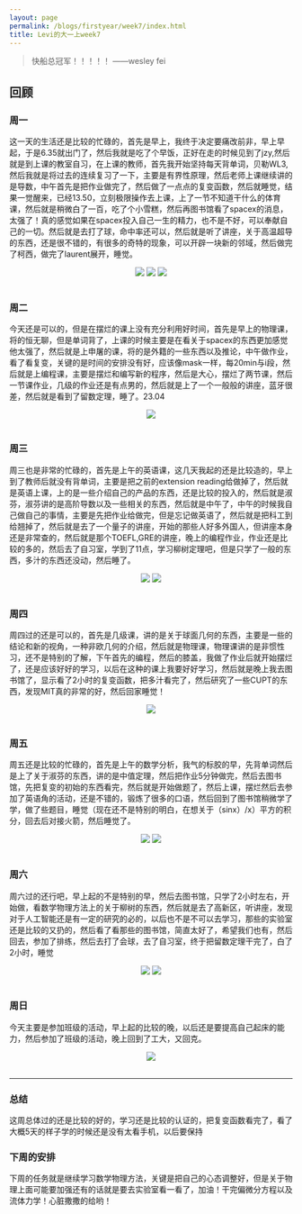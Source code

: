 ```yaml
---
layout: page
permalink: /blogs/firstyear/week7/index.html
title: Levi的大一上week7
---
```

> 快船总冠军！！！！！ ——wesley fei

## 回顾
### 周一
这一天的生活还是比较的忙碌的，首先是早上，我终于决定要痛改前非，早上早起，于是6.35就出门了，然后我就是吃了个早饭，正好在走的时候见到了jzy,然后就是到上课的教室自习，在上课的教师，首先我开始坚持每天背单词，贝勒WL3,然后我就是将过去的连续复习了一下，主要是有界性原理，然后老师上课继续讲的是导数，中午首先是把作业做完了，然后做了一点点的复变函数，然后就睡觉，结果一觉醒来，已经13.50，立刻极限操作去上课，上了一节不知道干什么的体育课，然后就是稍微白了一百，吃了个小雪糕，然后再图书馆看了spacex的消息，太强了！真的感觉如果在spacex投入自己一生的精力，也不是不好，可以奉献自己的一切。然后就是去打了球，命中率还可以，然后就是听了讲座，关于高温超导的东西，还是很不错的，有很多的奇特的现象，可以开辟一块新的邻域，然后做完了柯西，做完了laurent展开，睡觉。
<center>
<img src="/blogs/firstyear/week7.assets/4.jpg">
<img src="/blogs/firstyear/week7.assets/1.jpg">
<img src="/blogs/firstyear/week7.assets/2.jpg">
</center>
<br>

### 周二
今天还是可以的，但是在摆烂的课上没有充分利用好时间，首先是早上的物理课，将的恒无聊，但是单词背了，上课的时候主要是在看关于spacex的东西更加感觉他太强了，然后就是上申屠的课，将的是外籍的一些东西以及推论，中午做作业，看了看复变，关键的是时间的安排没有好，应该像mask一样，每20min与i段，然后就是上编程课，主要是摆烂和编写新的程序，然后是大心，摆烂了两节课，然后一节课作业，几级的作业还是有点男的，然后就是上了一个一般般的讲座，蓝牙很差，然后就是看到了留数定理，睡了。23.04
<center>
<img src="/blogs/firstyear/week7.assets/3.jpg">
</center>
<br>

### 周三
周三也是非常的忙碌的，首先是上午的英语课，这几天我起的还是比较造的，早上到了教师后就没有背单词，主要是把之前的extension reading给做掉了，然后就是英语上课，上的是一些介绍自己的产品的东西，还是比较的投入的，然后就是淑芬，淑芬讲的是高阶导数以及一些相关的东西，然后就是中午了，中午的时候我自己做自己的事情，主要是先把作业给做完，但是忘记做英语了，然后就是把科工到给翘掉了，然后就是去了一个量子的讲座，开始的那些人好多外国人，但讲座本身还是非常查的，然后就是那个TOEFL,GRE的讲座，晚上的编程作业，作业还是比较的多的，然后去了自习室，学到了11点，学习柳树定理吧，但是只学了一般的东西，多汁的东西还没动，然后睡了。
<center>
<img src="/blogs/firstyear/week7.assets/11.jpg">
<img src="/blogs/firstyear/week7.assets/12.jpg">
</center>
<br>

### 周四
周四过的还是可以的，首先是几级课，讲的是关于球面几何的东西，主要是一些的结论和新的视角，一种非欧几何的介绍，然后就是物理课，物理课讲的是非惯性习，还不是特别的了解，下午首先的编程，然后的膝盖，我做了作业后就开始摆烂了，还是应该好好的学习，以后在这种的课上我要好好学习，然后就是晚上我去图书馆了，显示看了2小时的复变函数，把多汁看完了，然后研究了一些CUPT的东西，发现MIT真的非常的好，然后回家睡觉！
<center>
<img src="/blogs/firstyear/week7.assets/13.jpg">
</center>
<br>

### 周五
周五还是比较的忙碌的，首先是上午的数学分析，我气的标胶的早，先背单词然后是上了关于淑芬的东西，讲的是中值定理，然后把作业5分钟做完，然后去图书馆，先把复变的初始的东西看完，然后就是开始做题了，然后上课，摆烂然后去参加了英语角的活动，还是不错的，锻炼了很多的口语，然后回到了图书馆稍微学了学，做了些题目，睡觉（现在还不是特别的明白，在想关于（sinx）/x）平方的积分，回去后对接火箭，然后睡觉了。
<center>
<img src="/blogs/firstyear/week7.assets/14.jpg">
<img src="/blogs/firstyear/week7.assets/15.jpg">
</center>
<br>

### 周六
周六过的还行吧，早上起的不是特别的早，然后去图书馆，只学了2小时左右，开始做，看数学物理方法上的关于柳树的东西，然后就是去了高新区，听讲座，发现对于人工智能还是有一定的研究的必的，以后也不是不可以去学习，那些的实验室还是比较的又扔的，然后看了看那些的图书馆，简直太好了，希望我们也有，然后回去，参加了排练，然后去打了会球，去了自习室，终于把留数定理干完了，白了2小时，睡觉
<center>
<img src="/blogs/firstyear/week7.assets/16.jpg">
<img src="/blogs/firstyear/week7.assets/17.jpg">
</center>
<br>

### 周日
今天主要是参加班级的活动，早上起的比较的晚，以后还是要提高自己起床的能力，然后参加了班级的活动，晚上回到了工大，又回克。
<center>
<img src="/blogs/firstyear/week7.assets/18.jpg">
</center>
<br>

---

### 总结
这周总体过的还是比较的好的，学习还是比较的认证的，把复变函数看完了，看了大概5天的样子学的时候还是没有太看手机，以后要保持
<br>

### 下周的安排
下周的任务就是继续学习数学物理方法，关键是把自己的心态调整好，但是关于物理上面可能要加强还有的话就是要去实验室看一看了，加油！干完偏微分方程以及流体力学！心脏撒撒的给哟！
